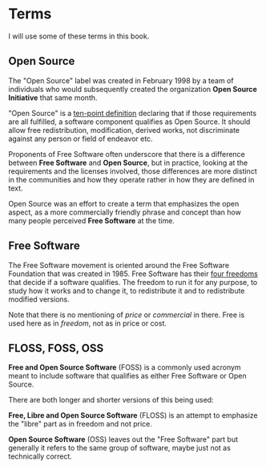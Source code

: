 # Terms

I will use some of these terms in this book.

## Open Source

The "Open Source" label was created in February 1998 by a team of individuals
who would subsequently created the organization **Open Source Initiative** that
same month.

"Open Source" is a [ten-point definition](https://opensource.org/osd)
declaring that if those requirements are all fulfilled, a software component
qualifies as Open Source. It should allow free redistribution, modification,
derived works, not discriminate against any person or field of endeavor etc.

Proponents of Free Software often underscore that there is a difference
between **Free Software** and **Open Source**, but in practice, looking at the
requirements and the licenses involved, those differences are more distinct in
the communities and how they operate rather in how they are defined in text.

Open Source was an effort to create a term that emphasizes the open aspect, as
a more commercially friendly phrase and concept than how many people perceived
**Free Software** at the time.

## Free Software 

The Free Software movement is oriented around the Free Software Foundation
that was created in 1985. Free Software has their [four
freedoms](https://www.gnu.org/philosophy/free-sw.html#four-freedoms) that
decide if a software qualifies. The freedom to run it for any purpose, to
study how it works and to change it, to redistribute it and to redistribute
modified versions.

Note that there is no mentioning of *price* or *commercial* in there. Free is
used here as in *freedom*, not as in price or cost.

## FLOSS, FOSS, OSS

**Free and Open Source Software** (FOSS) is a commonly used acronym meant to
include software that qualifies as either Free Software or Open Source.

There are both longer and shorter versions of this being used:

**Free, Libre and Open Source Software** (FLOSS) is an attempt to emphasize
the "libre" part as in freedom and not price.

**Open Source Software** (OSS) leaves out the "Free Software" part but
generally it refers to the same group of software, maybe just not as
technically correct.
